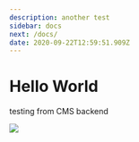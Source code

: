 ```yaml
---
description: another test
sidebar: docs
next: /docs/
date: 2020-09-22T12:59:51.909Z
---
```

# Hello World 

testing from CMS backend 

![](/uploads/screen-shot-2020-09-02-at-1.10.29-pm.png)